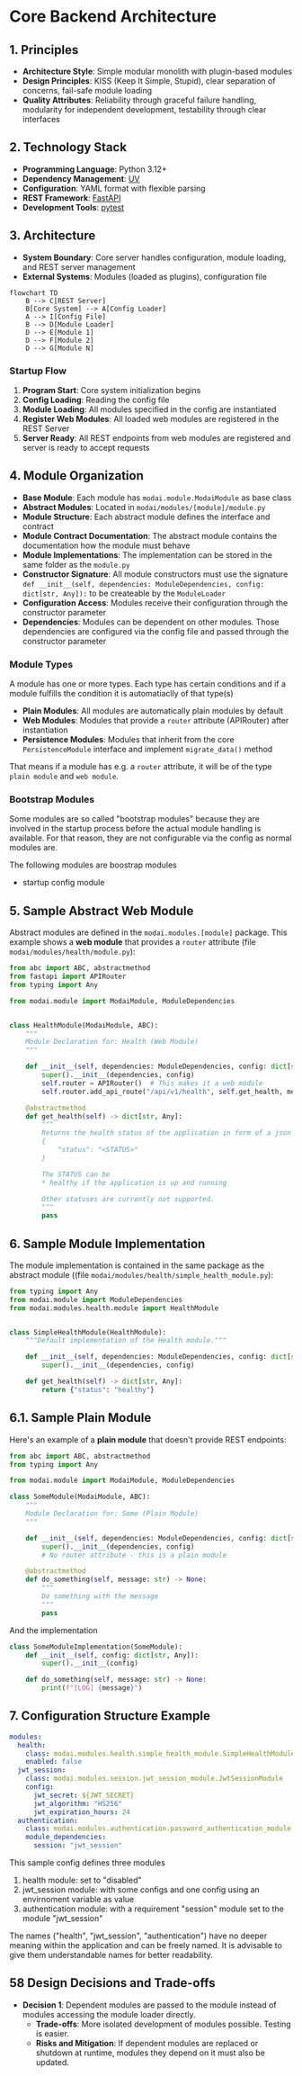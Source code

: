 # Core Backend Architecture

## 1. Principles
- **Architecture Style**: Simple modular monolith with plugin-based modules
- **Design Principles**: KISS (Keep It Simple, Stupid), clear separation of concerns, fail-safe module loading
- **Quality Attributes**: Reliability through graceful failure handling, modularity for independent development, testability through clear interfaces

## 2. Technology Stack
- **Programming Language**: Python 3.12+
- **Dependency Management**: [UV](https://docs.astral.sh/uv/)
- **Configuration**: YAML format with flexible parsing
- **REST Framework**: [FastAPI](https://fastapi.tiangolo.com/)
- **Development Tools**: [pytest](https://docs.pytest.org/en/stable/)

## 3. Architecture
- **System Boundary**: Core server handles configuration, module loading, and REST server management
- **External Systems**: Modules (loaded as plugins), configuration file

```mermaid
flowchart TD
    B --> C[REST Server]
    B[Core System] --> A[Config Loader]
    A --> I[Config File]
    B --> D[Module Loader]
    D --> E[Module 1]
    D --> F[Module 2]
    D --> G[Module N]
```


### Startup Flow
1. **Program Start**: Core system initialization begins
2. **Config Loading**: Reading the config file
3. **Module Loading**: All modules specified in the config are instantiated
4. **Register Web Modules**: All loaded web modules are registered in the REST Server
5. **Server Ready**: All REST endpoints from web modules are registered and server is ready to accept requests


## 4. Module Organization
- **Base Module**: Each module has `modai.module.ModaiModule` as base class
- **Abstract Modules**: Located in `modai/modules/[module]/module.py`
- **Module Structure**: Each abstract module defines the interface and contract
- **Module Contract Documentation**: The abstract module contains the documentation how the module must behave
- **Module Implementations**: The implementation can be stored in the same folder as the `module.py`
- **Constructor Signature**: All module constructors must use the signature `def __init__(self, dependencies: ModuleDependencies, config: dict[str, Any]):` to be createable by the `ModuleLoader`
- **Configuration Access**: Modules receive their configuration through the constructor parameter
- **Dependencies**: Modules can be dependent on other modules. Those dependencies are configured via the config file and passed through the constructor parameter

### Module Types

A module has one or more types. Each type has certain conditions and if a module fulfills the condition it is automatiaclly of that type(s)

- **Plain Modules**: All modules are automatically plain modules by default
- **Web Modules**: Modules that provide a `router` attribute (APIRouter) after instantiation
- **Persistence Modules**: Modules that inherit from the core `PersistenceModule` interface and implement `migrate_data()` method

That means if a module has e.g. a `router` attribute, it will be of the type `plain module` and `web module`.

### Bootstrap Modules

Some modules are so called "bootstrap modules" because they are involved in the startup process before the actual module handling is available. For that reason, they are not configurable via the config as normal modules are.

The following modules are boostrap modules
* startup config module


## 5. Sample Abstract Web Module

Abstract modules are defined in the `modai.modules.[module]` package. This example shows a **web module** that provides a `router` attribute (file `modai/modules/health/module.py`):

```python
from abc import ABC, abstractmethod
from fastapi import APIRouter
from typing import Any

from modai.module import ModaiModule, ModuleDependencies


class HealthModule(ModaiModule, ABC):
    """
    Module Declaration for: Health (Web Module)
    """

    def __init__(self, dependencies: ModuleDependencies, config: dict[str, Any]):
        super().__init__(dependencies, config)
        self.router = APIRouter()  # This makes it a web module
        self.router.add_api_route("/api/v1/health", self.get_health, methods=["GET"])

    @abstractmethod
    def get_health(self) -> dict[str, Any]:
        """
        Returns the health status of the application in form of a json
        {
            "status": "<STATUS>"
        }

        The STATUS can be
        * healthy if the application is up and running

        Other statuses are currently not supported.
        """
        pass

```

## 6. Sample Module Implementation

The module implementation is contained in the same package as the abstract module ((file `modai/modules/health/simple_health_module.py`):

```python
from typing import Any
from modai.module import ModuleDependencies
from modai.modules.health.module import HealthModule


class SimpleHealthModule(HealthModule):
    """Default implementation of the Health module."""

    def __init__(self, dependencies: ModuleDependencies, config: dict[str, Any]):
        super().__init__(dependencies, config)

    def get_health(self) -> dict[str, Any]:
        return {"status": "healthy"}
```

## 6.1. Sample Plain Module

Here's an example of a **plain module** that doesn't provide REST endpoints:

```python
from abc import ABC, abstractmethod
from typing import Any

from modai.module import ModaiModule, ModuleDependencies

class SomeModule(ModaiModule, ABC):
    """
    Module Declaration for: Some (Plain Module)
    """

    def __init__(self, dependencies: ModuleDependencies, config: dict[str, Any]):
        super().__init__(dependencies, config)
        # No router attribute - this is a plain module

    @abstractmethod
    def do_something(self, message: str) -> None:
        """
        Do something with the message
        """
        pass

```

And the implementation
```python
class SomeModuleImplementation(SomeModule):
    def __init__(self, config: dict[str, Any]):
        super().__init__(config)

    def do_something(self, message: str) -> None:
        print(f"[LOG] {message}")
```

## 7. Configuration Structure Example

```yaml
modules:
  health:
    class: modai.modules.health.simple_health_module.SimpleHealthModule
    enabled: false
  jwt_session:
    class: modai.modules.session.jwt_session_module.JwtSessionModule
    config:
      jwt_secret: ${JWT_SECRET}
      jwt_algorithm: "HS256"
      jwt_expiration_hours: 24
  authentication:
    class: modai.modules.authentication.password_authentication_module.PasswordAuthenticationModule
    module_dependencies:
      session: "jwt_session"
```

This sample config defines three modules

1. health module: set to "disabled"
1. jwt_session module: with some configs and one config using an envirnoment variable as value
1. authentication module: with a requirement "session" module set to the module "jwt_session"

The names ("health", "jwt_session", "authentication") have no deeper meaning within the application and can be freely named. It is advisable to give them understandable names for better readability.


## 58 Design Decisions and Trade-offs
- **Decision 1**: Dependent modules are passed to the module instead of modules accessing the module loader directly.
   - **Trade-offs**: More isolated development of modules possible. Testing is easier.
   - **Risks and Mitigation**: If dependent modules are replaced or shutdown at runtime, modules they depend on it must also be updated.
